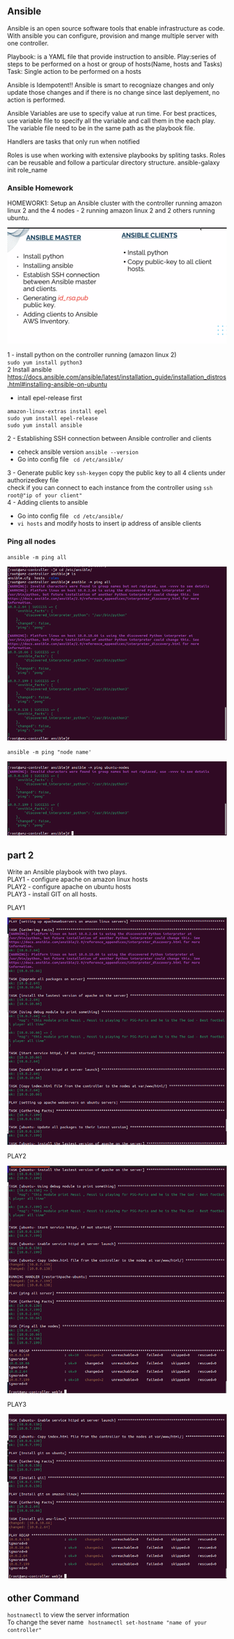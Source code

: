 ##   Ansible

Ansible is an open source software tools that enable infrastructure as code. 
With ansible you can configure, provision and mange multiple server with one controller.

Playbook: is a YAML file that provide instruction to ansible.
Play:series of steps to be performed on a host or group of hosts(Name, hosts and Tasks)
Task: Single action to be performed on a hosts

Ansible is Idempotent!! Ansible is smart to recogniaze changes and only update those changes and if there is no change since last deplyement, no action is performed.


Ansible Variables are use to specify value at run time. 
For best practices, use variable file to specify all the variable and call them in the each play. 
The variable file need to be in the same path as the playbook file.

Handlers are tasks that only run when notified


Roles is use when working with extensive playbooks by spliting tasks. Roles can be reusable and follow a particular directory structure. ansible-galaxy init role_name

### Ansible Homework 

HOMEWORK1:
Setup an Ansible cluster with the controller running amazon linux 2 and the 4 nodes - 2 running amazon linux 2 and 2 others running ubuntu.


![Alt text](image.png)


1 - install python on the controller running (amazon linux 2)  
   `sudo yum install python3`  
2 Install ansible  https://docs.ansible.com/ansible/latest/installation_guide/installation_distros.html#installing-ansible-on-ubuntu

  - intall epel-release first   
  ```
  amazon-linux-extras install epel     
  sudo yum install epel-release     
  sudo yum install ansible
  ```
2 - Establishing SSH connection between Ansible controller and clients   

   - ceheck ansible version ` ansible --version `
   - Go into config file ` cd /etc/ansible/`
  
3 - Generate public key
   `ssh-keygen`
   copy the public key to all 4 clients under authorizedkey file   
   check if you can connect to each instance from the controller using `ssh root@"ip of your client"`  
4 - Adding clients to ansible

   - Go into config file ` cd /etc/ansible/`
   - `vi hosts` and modify hosts to insert ip address of ansible clients

### Ping all nodes
  `ansible -m ping all` 

  ![Alt text](Screenshot%20from%202023-01-26%2000-37-32.png)

`ansible -m ping "node name'`

 ![Alt text](Screenshot%20from%202023-01-26%2000-38-10.png)



## part 2

Write an Ansible playbook with two plays.   
PLAY1 - configure apache on amazon linux hosts  
PLAY2 - configure apache on ubuntu hosts  
PLAY3 - install GIT on all hosts. 

PLAY1  

![Alt text](Screenshot%20from%202023-01-26%2003-14-41.png)

PLAY2  

![Alt text](Screenshot%20from%202023-01-26%2003-15-50.png)

PLAY3  

![Alt text](Screenshot%20from%202023-01-26%2003-47-50.png)







## other Command
`hostnamectl` to view the server information  
To change the sever name
` hostnamectl set-hostname "name of your controller"`
